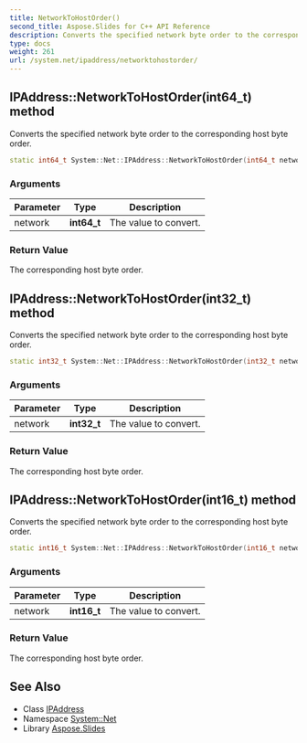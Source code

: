 ```yaml
---
title: NetworkToHostOrder()
second_title: Aspose.Slides for C++ API Reference
description: Converts the specified network byte order to the corresponding host byte order.
type: docs
weight: 261
url: /system.net/ipaddress/networktohostorder/
---
```

## IPAddress::NetworkToHostOrder(int64_t) method


Converts the specified network byte order to the corresponding host byte order.

```cpp
static int64_t System::Net::IPAddress::NetworkToHostOrder(int64_t network)
```


### Arguments

| Parameter | Type | Description |
| --- | --- | --- |
| network | **int64_t** | The value to convert. |

### Return Value

The corresponding host byte order.

## IPAddress::NetworkToHostOrder(int32_t) method


Converts the specified network byte order to the corresponding host byte order.

```cpp
static int32_t System::Net::IPAddress::NetworkToHostOrder(int32_t network)
```


### Arguments

| Parameter | Type | Description |
| --- | --- | --- |
| network | **int32_t** | The value to convert. |

### Return Value

The corresponding host byte order.

## IPAddress::NetworkToHostOrder(int16_t) method


Converts the specified network byte order to the corresponding host byte order.

```cpp
static int16_t System::Net::IPAddress::NetworkToHostOrder(int16_t network)
```


### Arguments

| Parameter | Type | Description |
| --- | --- | --- |
| network | **int16_t** | The value to convert. |

### Return Value

The corresponding host byte order.

## See Also

* Class [IPAddress](../)
* Namespace [System::Net](../../)
* Library [Aspose.Slides](../../../)